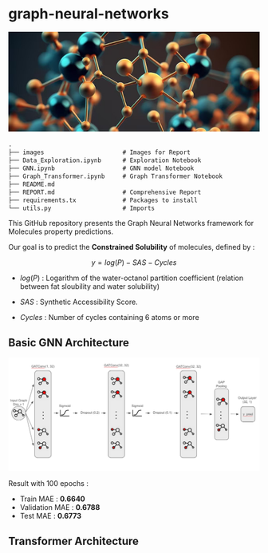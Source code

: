 # graph-neural-networks

<p align="center">
<img src="images/molecule_AI.jpg" alt="Alt Text" width = "650">
</p>



    .
    ├── images                      # Images for Report
    ├── Data_Exploration.ipynb      # Exploration Notebook 
    ├── GNN.ipynb                   # GNN model Notebook
    ├── Graph_Transformer.ipynb     # Graph Transformer Notebook
    ├── README.md              
    ├── REPORT.md                   # Comprehensive Report
    ├── requirements.tx             # Packages to install
    └── utils.py                    # Imports

This GitHub repository presents the Graph Neural Networks framework for Molecules property predictions.

Our goal is to predict the **Constrained Solubility** of molecules, defined by :

$$
y = log(P) - SAS - Cycles
$$

- $log(P)$ : Logarithm of the water-octanol partition coefficient (relation between fat sloubility and water solubility)

- $SAS$ : Synthetic Accessibility Score.

- $Cycles$ : Number of cycles containing 6 atoms or more

## Basic GNN Architecture

<p align="center">
<img src="images/report_imgs/archi_gnn.png" alt="Alt Text" width = "650">
</p>

Result with 100 epochs :

- Train MAE : **0.6640**
- Validation MAE : **0.6788**
- Test MAE : **0.6773**

## Transformer Architecture
